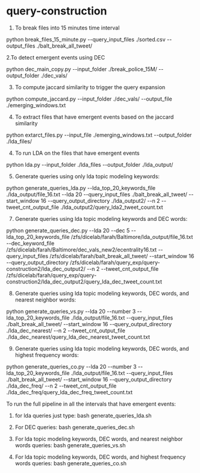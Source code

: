 # query-construction

1. To break files into 15 minutes time interval

python break_files_15_minute.py  --query_input_files ./sorted.csv --output_files ./balt_break_all_tweet/

2.To detect emergent events using DEC

python dec_main_copy.py --input_folder ./break_police_15M/ --output_folder ./dec_vals/ 

3. To compute jaccard similarity to trigger the query expansion

python compute_jaccard.py  --input_folder ./dec_vals/  --output_file  ./emerging_windows.txt

4. To extract files that have emergent events based on the jaccard similarity

python extarct_files.py --input_file  ./emerging_windows.txt  --output_folder ./lda_files/

4. To run LDA on the files that have emergent events 

python lda.py --input_folder ./lda_files  --output_folder ./lda_output/

5. Generate queries using only lda topic modeling keywords:

python generate_queries_lda.py --lda_top_20_keywords_file ./lda_output/file_16.txt --lda 20  --query_input_files ./balt_break_all_tweet/ --start_window 16 --query_output_directory ./lda_output2/ --n 2 --tweet_cnt_output_file ./lda_output2/query_lda2_tweet_count.txt

7. Generate queries using  lda topic modeling keywords and DEC words:

python generate_queries_dec.py --lda 20 --dec 5  --lda_top_20_keywords_file /zfs/dicelab/farah/Baltimore/lda_output/file_16.txt  --dec_keyword_file /zfs/dicelab/farah/Baltimore/dec_vals_new2/ecentrality16.txt --query_input_files /zfs/dicelab/farah/balt_break_all_tweet/  --start_window 16 --query_output_directory /zfs/dicelab/farah/query_exp/query-construction2/lda_dec_output2/ --n 2 --tweet_cnt_output_file  /zfs/dicelab/farah/query_exp/query-construction2/lda_dec_output2/query_lda_dec_tweet_count.txt

8. Generate queries using  lda topic modeling keywords, DEC words, and nearest neighbor words:

python generate_queries_vs.py  --lda 20 --number 3  --lda_top_20_keywords_file ./lda_output/file_16.txt  --query_input_files ./balt_break_all_tweet/  --start_window 16 --query_output_directory ./lda_dec_nearest/ --n 2 --tweet_cnt_output_file  ./lda_dec_nearest/query_lda_dec_nearest_tweet_count.txt

9. Generate queries using  lda topic modeling keywords, DEC words, and highest frequency words:

python generate_queries_co.py  --lda 20 --number 3  --lda_top_20_keywords_file ./lda_output/file_16.txt  --query_input_files ./balt_break_all_tweet/  --start_window 16 --query_output_directory ./lda_dec_freq/ --n 2 --tweet_cnt_output_file  ./lda_dec_freq/query_lda_dec_freq_tweet_count.txt


To run the full pipeline in all the intervals that have emergent events:

1. for lda queries just type: bash generate_queries_lda.sh

2. For DEC queries: bash generate_queries_dec.sh

3. For lda topic modeling keywords, DEC words, and nearest neighbor words queries: bash generate_queries_vs.sh

4. For lda topic modeling keywords, DEC words, and highest frequency words queries: bash generate_queries_co.sh
